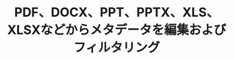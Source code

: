 ---
############################# Static ############################
layout: "auto-gen-gist"
draft: false
path: "ja/redaction/net/metadata /ppt/"
otherformats: PDF DOC DOT DOCX DOCM DOTX DOTM RTF XLSX XLSM XLTX XLTM XLS XLT CSV PPTX  PPS POT PPSX PPTM PPSM POTM JPEG TIFF PNG BMP GIF 

############################# Head ############################
head_title: ".NETのPDF、DOCX、PPT、PPTX、XLS、XLSXにメタデータ編集を適用する"
head_description: "GroupDocs.Redactions .NET APIを使用すると、ソフトウェア開発者は、PDF DOC DOCX RTF XLSX CSVPPTPPTXや画像などのさまざまなファイル形式にメタデータ編集を適用できます。"

############################# Header ############################
title: "PDF、DOCX、PPT、PPTX、XLS、XLSXなどからメタデータを編集およびフィルタリング"
description: "GroupDocs.Redactions .NET APIを使用すると、ソフトウェア開発者は、PDF、DOC、DOCX、PPT、PPTX、XLS、XLSXなどのさまざまなファイル形式からメタデータを編集またはフィルタリングできます。"

######################### Download Button #######################
button:
    enable: true

############################# About ############################
about:
    enable: true
    title: "メタデータ編集とは何ですか？"
    content: |
       メタデータは、他のデータに関する情報を提供する一種のデータです。言い換えれば、多くの人がメタデータをデータへの参照と考えています。データの追跡と管理を容易にするために使用できるデータに関する基本情報を要約するのに役立ちます。 GroupDocs.Redaction for .NETは、ソフトウェア開発者が外部ソフトウェアやサードパーティツールをインストールせずに、さまざまな種類のドキュメントから機密情報や機密情報を編集できるようにする強力なネイティブAPIです。作成者、会社、カテゴリ、ドキュメントのサイズ、作成日、タイトル、LastPrinted、コメントなどのさまざまなフィルタをサポートしています。ワードプロセッシングドキュメント、Excelワークシート、プレゼンテーション、PDF、ラスターイメージファイルなど、さまざまな一般的なドキュメント形式にメタデータ編集を適用するのに役立ちます。開発者は、フィルターを適用するか検索を使用して、メタデータを更新、置換、または消去することもできます。さらに、開発者は1回の呼び出しで複数の編集を簡単に適用できます。そのため、APIをダウンロードしてドキュメントとメタデータの編集プロセスを自動化し、その基本機能と高度な機能を調べてみてください。

############################# content ############################
steps:
    enable: true
    block:
    - title_left: "JavaでPPTドキュメントからメタデータを削除する方法"
      content_left: |
        GroupDocs.Redaction for .NETは、プログラマーがフィルターを使用したり、正規表現で検索したりして、多数の一般的なドキュメントタイプから機密情報を編集、非表示、または置換できるようにする強力なAPIです。
        次の.NETコード例は、メタデータ編集を適用して、ドキュメント内のすべてまたは特定のメタデータを空の値または最小値に置き換える方法を示しています。

      title_right: "PPTファイルにメタデータ編集を適用する"
      content_right: |
        * [Redactor](https://apireference.groupdocs.com/redaction/net/groupdocs.redaction/redactor) クラスのインスタンスを作成します
        * [EraseMetadataRedaction](https://apireference.groupdocs.com/redaction/net/groupdocs.redaction.redactions/erasemetadataredaction) のEraseMetadataRedactionオブジェクトを使用してredactor.Applyメソッドを呼び出します。
        * redactor.saveメソッドを呼び出して、ドキュメントを元の形式で「*_Redacted。*」ファイルに保存します

      gisthash: "8f1bc20dff33c9a45c01a9e251555bf1"
      gistfile: "how_to_clean_metadata_dotnet.cs"
      
    - title_left: ".NET経由でPPTファイルからメタデータを編集"
      content_left: |
        GroupDocs.Redaction .NET APIを使用すると、開発者は、外部に依存することなく、わずか数行のコードでドキュメントの自動化とレポート作成ジョブを組み込むことができます。

        次のC＃.NETコード例は、ソフトウェア開発者が数行のコードでドキュメントのメタデータから機密データを削除する方法を示しています。
        
      title_right: "PPTファイルからのメタデータ編集"
      content_right: |
        * [Redactor](https://apireference.groupdocs.com/redaction/net/groupdocs.redaction/redactor) クラスのインスタンスを作成します
        * [MetadataRedaction](https://apireference.groupdocs.com/redaction/net/groupdocs.redaction.redactions/metadataredaction) に電話してください
        * redaction.Filteメソッドを呼び出します
        * redactor.saveメソッドを呼び出して、ドキュメントを元の形式で「*_Redacted。*」ファイルに保存します
        
      gisthash: "8dee499186930d60909dffa54579c9f4"
      gistfile: "how_to_redact_metadata_dotnet.cs"

    - title_left: "システム要求"
      content_left: |
        GroupDocs.Redaction for .NET APIは、すべての主要なプラットフォームとオペレーティングシステムでサポートされています。 完全なシステム要件ガイドについては、[システム要件](https://docs.groupdocs.com/redaction/net/system-requirements/) にアクセスしてください。以下のコードを実行する前に、次の前提条件がインストールされていることを確認してください。 システム：
        * オペレーティングシステム：Microsoft Windows、Linux、MacOS
        * 開発環境：Visual Studio、Xamarin、MonoDevelopなど
        * フレームワーク：.NET Framework、.NET Standard、.NET Core、Mono
        * [NuGet](https://www.nuget.org/packages/GroupDocs.Redaction/) から最新バージョンのGroupDocs.Redaction.NETAPIを入手します。
      
      title_right: "GroupDocs.Redactionを使用する理由"
      content_right: |
        * ユーザーがカスタムドキュメント形式と編集の種類を追加できるようにする
        * 機密情報を削除するために追加のソフトウェアは必要ありません
        * ページ範囲レンダリングドキュメントをPDFとして設定する機能
        * さまざまな種類のメタデータを編集する簡単な方法：作成者名、バージョン、タイトル、件名、説明など
        * ドキュメント情報の抽出-ファイルタイプ、ページ数など。
        * 複数のデータ形式の完全なサポート

demos:
    enable: true
        

more_formats:
    enable: true


back_to_top:
    enable: true
---